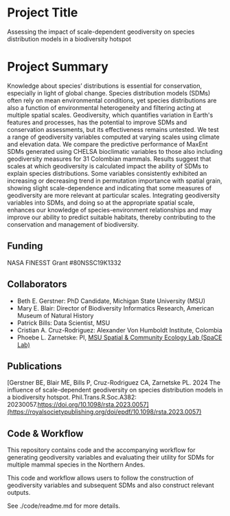 # Project Title
Assessing the impact of scale-dependent geodiversity on species distribution models in a biodiversity hotspot

# Project Summary
 Knowledge about species’ distributions is essential for conservation, especially in light of global change. Species distribution models (SDMs) often rely on mean environmental conditions, yet species distributions are also a function of environmental heterogeneity and filtering acting at multiple spatial scales. Geodiversity, which quantifies variation in Earth's features and processes, has the potential to improve SDMs and conservation assessments, but its effectiveness remains untested. We test a range of geodiversity variables computed at varying scales using climate and elevation data. We compare the predictive performance of MaxEnt SDMs generated using CHELSA bioclimatic variables to those also including geodiversity measures for 31 Colombian mammals. Results suggest that scales at which geodiversity is calculated impact the ability of SDMs to explain species distributions. Some variables consistently exhibited an increasing or decreasing trend in permutation importance with spatial grain, showing slight scale-dependence and indicating that some measures of geodiversity are more relevant at particular scales. Integrating geodiversity variables into SDMs, and doing so at the appropriate spatial scale, enhances our knowledge of species-environment relationships and may improve our ability to predict suitable habitats, thereby contributing to the conservation and management of biodiversity.

## Funding
NASA FINESST Grant #80NSSC19K1332

## Collaborators
- Beth E. Gerstner: PhD Candidate, Michigan State University (MSU)
- Mary E. Blair: Director of Biodiversity Informatics Research, American Museum of Natural History
- Patrick Bills: Data Scientist, MSU
- Cristian A. Cruz-Rodriguez: Alexander Von Humboldt Institute, Colombia
- Phoebe L. Zarnetske: PI, [MSU Spatial & Community Ecology Lab (SpaCE Lab)](http://www.communityecologylab.com)

## Publications

[Gerstner BE, Blair ME, Bills P, Cruz-Rodriguez CA, Zarnetske PL. 2024 The influence of scale-dependent geodiversity on species distribution models in a biodiversity hotspot. Phil.Trans.R.Soc.A382: 20230057.https://doi.org/10.1098/rsta.2023.0057](https://royalsocietypublishing.org/doi/epdf/10.1098/rsta.2023.0057)


## Code & Workflow
This repository contains code and the accompanying workflow for generating geodiversity variables and evaluating their utility for SDMs for multiple mammal species in the Northern Andes. 

This code and workflow allows users to follow the construction of geodiversity variables and subsequent SDMs and also construct relevant outputs.

See ./code/readme.md for more details.

